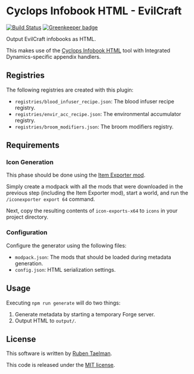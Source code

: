 # Cyclops Infobook HTML - EvilCraft

[![Build Status](https://travis-ci.org/CyclopsMC/infobook-html-evilcraft.svg?branch=master)](https://travis-ci.org/CyclopsMC/infobook-html-evilcraft)
[![Greenkeeper badge](https://badges.greenkeeper.io/CyclopsMC/infobook-html-evilcraft.svg)](https://greenkeeper.io/)

Output EvilCraft infobooks as HTML.

This makes use of the [Cyclops Infobook HTML](https://github.com/CyclopsMC/infobook-html) tool with Integrated Dynamics-specific appendix handlers.

## Registries

The following registries are created with this plugin:

* `registries/blood_infuser_recipe.json`: The blood infuser recipe registry.
* `registries/envir_acc_recipe.json`: The environmental accumulator registry.
* `registries/broom_modifiers.json`: The broom modifiers registry.

## Requirements

### Icon Generation

This phase should be done using the [Item Exporter mod](https://github.com/CyclopsMC/IconExporter).

Simply create a modpack with all the mods that were downloaded in the previous step (including the Item Exporter mod),
start a world, and run the `/iconexporter export 64` command.

Next, copy the resulting contents of `icon-exports-x64` to `icons` in your project directory.

### Configuration

Configure the generator using the following files:

* `modpack.json`: The mods that should be loaded during metadata generation.
* `config.json`: HTML serialization settings.

## Usage

Executing `npm run generate` will do two things:

1. Generate metadata by starting a temporary Forge server.
2. Output HTML to `output/`.

## License
This software is written by [Ruben Taelman](http://rubensworks.net/).

This code is released under the [MIT license](http://opensource.org/licenses/MIT).
